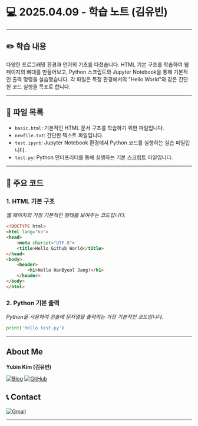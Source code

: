 # 💻 2025.04.09 - 학습 노트 (김유빈)

---

## ✏️ 학습 내용

다양한 프로그래밍 환경과 언어의 기초를 다졌습니다. HTML 기본 구조를 학습하여 웹 페이지의 뼈대를 만들어보고, Python 스크립트와 Jupyter Notebook을 통해 기본적인 출력 명령을 실습했습니다. 각 파일은 특정 환경에서의 "Hello World"와 같은 간단한 코드 실행을 목표로 합니다.

---

## 📁 파일 목록

- `basic.html`: 기본적인 HTML 문서 구조를 학습하기 위한 파일입니다.
- `newfile.txt`: 간단한 텍스트 파일입니다.
- `test.ipynb`: Jupyter Notebook 환경에서 Python 코드를 실행하는 실습 파일입니다.
- `test.py`: Python 인터프리터를 통해 실행하는 기본 스크립트 파일입니다.

---

## 📌 주요 코드

### 1. HTML 기본 구조
*웹 페이지의 가장 기본적인 형태를 보여주는 코드입니다.*
```html
<!DOCTYPE html>
<html lang="ko">
<head>
    <meta charset="UTF-8">
    <title>Hello Github World</title>
</head>
<body>
    <header>
        <h1>Hello HanByeol Jang!</h1>
    </header>
</body>
</html>
```

### 2. Python 기본 출력
*Python을 사용하여 콘솔에 문자열을 출력하는 가장 기본적인 코드입니다.*
```python
print('Hello test.py')
```

---

## About Me

**Yubin Kim (김유빈)**

[![Blog](https://img.shields.io/badge/Blog-FF5722?style=for-the-badge&logo=blogger&logoColor=white)](https://cases.tistory.com/)
<a href="https://github.com/yubi0210"><img src="https://img.shields.io/badge/GitHub-181717?style=for-the-badge&logo=github&logoColor=white" alt="GitHub"/></a>

## 📞 Contact
[![Gmail](https://img.shields.io/badge/ubinn0210@gmail.com-D14836?style=for-the-badge&logo=gmail&logoColor=white)](ubinn0210@gmail.com)


---
